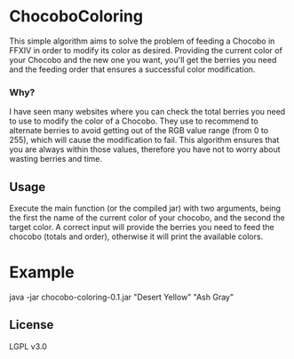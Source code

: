 # ChocoboColoring

This simple algorithm aims to solve the problem of feeding a Chocobo in FFXIV in order to modify its color as desired. Providing the current color of your Chocobo and the new one you want, you'll get the berries you need and the feeding order that ensures a successful color modification.

### Why?

I have seen many websites where you can check the total berries you need to use to modify the color of a Chocobo. They use to recommend to alternate berries to avoid getting out of the RGB value range (from 0 to 255), which will cause the modification to fail. This algorithm ensures that you are always within those values, therefore you have not to worry about wasting berries and time.

## Usage

Execute the main function (or the compiled jar) with two arguments, being the first the name of the current color of your chocobo, and the second the target color. A correct input will provide the berries you need to feed the chocobo (totals and order), otherwise it will print the available colors.

# Example

java -jar chocobo-coloring-0.1.jar "Desert Yellow" "Ash Gray"

## License

LGPL v3.0
